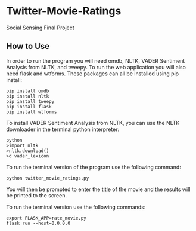 # Twitter-Movie-Ratings
Social Sensing Final Project

## How to Use
In order to run the program you will need omdb, NLTK, VADER Sentiment Analysis from NLTK, and tweepy. To run the web application you will also need flask and wtforms. These packages can all be installed using pip install:
  ```
  pip install omdb
  pip install nltk
  pip install tweepy
  pip install flask
  pip install wtforms
  ```
  
To install VADER Sentiment Analysis from NLTK, you can use the NLTK downloader in the terminal python interpreter:
```
python
>import nltk
>nltk.download()
>d vader_lexicon
```

To run the terminal version of the program use the following command:
```
python twitter_movie_ratings.py
```
You will then be prompted to enter the title of the movie and the results will be printed to the screen.

To run the terminal version use the following commands:
```
export FLASK_APP=rate_movie.py
flask run --host=0.0.0.0
```
